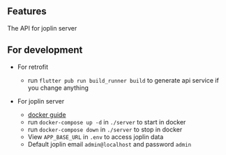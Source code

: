 ## Features

The API for joplin server

## For development

- For retrofit
    - run `flutter pub run build_runner build` to generate api service if you change anything

- For joplin server
    - [docker guide](https://medium.com/rahasak/replace-docker-desktop-with-minikube-and-hyperkit-on-macos-783ce4fb39e3)
    - run `docker-compose up -d` in `./server` to start in docker
    - run `docker-compose down` in `./server` to stop in docker
    - View `APP_BASE_URL` in `.env` to access joplin data
    - Default joplin email `admin@localhost` and password `admin`
